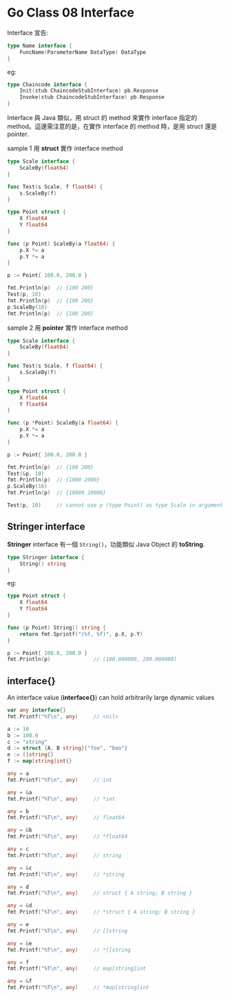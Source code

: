 # Go Class 08 Interface

Interface 宣告:

```go
type Name interface {
    FuncName(ParameterName DataType) DataType
}
```

eg:

```go
type Chaincode interface {
    Init(stub ChaincodeStubInterface) pb.Response
    Invoke(stub ChaincodeStubInterface) pb.Response
}
```

Interface 與 Java 類似，用 struct 的 method 來實作 interface 指定的 method。這邊需注意的是，在實作 interface 的 method 時，是用 struct 還是 pointer.

sample 1 用 **struct** 實作 interface method

```go
type Scale interface {
    ScaleBy(float64)
}

func Test(s Scale, f float64) {
    s.ScaleBy(f)
}

type Point struct {
    X float64
    Y float64
}

func (p Point) ScaleBy(a float64) {
    p.X *= a
    p.Y *= a
}

p := Point{ 100.0, 200.0 }

fmt.Println(p)  // {100 200}
Test(p, 10)
fmt.Println(p)  // {100 200}
p.ScaleBy(10)
fmt.Println(p)  // {100 200}
```

sample 2 用 **pointer** 實作 interface method

```go
type Scale interface {
    ScaleBy(float64)
}

func Test(s Scale, f float64) {
    s.ScaleBy(f)
}

type Point struct {
    X float64
    Y float64
}

func (p *Point) ScaleBy(a float64) {
    p.X *= a
    p.Y *= a
}

p := Point{ 100.0, 200.0 }

fmt.Println(p)  // {100 200}
Test(&p, 10)
fmt.Println(p)  // {1000 2000}
p.ScaleBy(10)
fmt.Println(p)  // {10000 20000}

Test(p, 10)     // cannot use p (type Point) as type Scale in argument to Test: Point does not implement Scale (ScaleBy method has pointer receiver)
```

## Stringer interface

**Stringer** interface 有一個 `String()`，功能類似 Java Object 的 **toString**.

```go
type Stringer interface {
    String() string
}
```

eg:

```go
type Point struct {
    X float64
    Y float64
}

func (p Point) String() string {
    return fmt.Sprintf("(%f, %f)", p.X, p.Y)
}

p := Point{ 100.0, 200.0 }
fmt.Println(p)              // (100.000000, 200.000000)
```

## interface{}

An interface value (**interface{}**) can hold arbitrarily large dynamic values

```go
var any interface{}
fmt.Printf("%T\n", any)     // <nil>

a := 10
b := 100.0
c := "string"
d := struct {A, B string}{"foo", "boo"}
e := []string{}
f := map[string]int{}

any = a
fmt.Printf("%T\n", any)     // int

any = &a
fmt.Printf("%T\n", any)     // *int

any = b
fmt.Printf("%T\n", any)     // float64

any = &b
fmt.Printf("%T\n", any)     // *float64

any = c
fmt.Printf("%T\n", any)     // string

any = &c
fmt.Printf("%T\n", any)     // *string

any = d
fmt.Printf("%T\n", any)     // struct { A string; B string }

any = &d
fmt.Printf("%T\n", any)     // *struct { A string; B string }

any = e
fmt.Printf("%T\n", any)     // []string

any = &e
fmt.Printf("%T\n", any)     // *[]string

any = f
fmt.Printf("%T\n", any)     // map[string]int

any = &f
fmt.Printf("%T\n", any)     // *map[string]int
```
